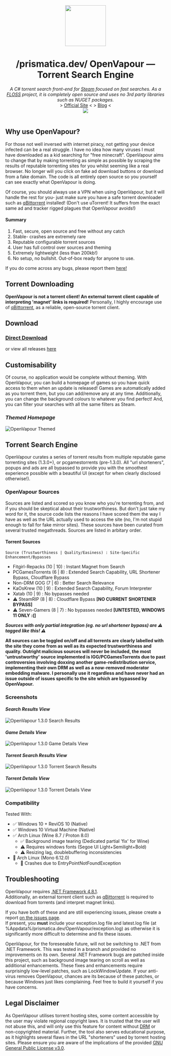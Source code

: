 <div align="center">
  <img style="width:128px;height:128px;" src="https://github.com/prismatica-dev/OpenVapour/assets/59503910/fde232a9-1191-4d43-b2ee-f3c7281473a2">
  <h1>/prismatica.dev/ OpenVapour — Torrent Search Engine</h1>
  <i>A C# torrent search front-end for <a href="https://store.steampowered.com">Steam</a> focused on fast searches. As a <a href="https://www.gnu.org/philosophy/floss-and-foss.en.html">FLOSS</a> project, it is completely open source and uses no 3rd party libraries such as NUGET packages.</i><br>
  > <a href="https://openvapour.prismatica.dev">Official Site</a> <   > <a href="https://blog.prismatica.dev">Blog</a> <<br>
  <img src="https://img.shields.io/github/downloads/prismatica-dev/OpenVapour/total.svg?color=ff69b4&logoColor=white&labelColor=&style=for-the-badge"/>
</div><br>

## Why use OpenVapour?
For those not well inversed with internet piracy, not getting your device infected can be a real struggle. I have no idea how many viruses I must have downloaded as a kid searching for "free minecraft". OpenVapour aims to change that by making torrenting as simple as possible by scraping the results of reputable torrenting sites for you whilst seeming like a real browser. No longer will you click on fake ad download buttons or download from a fake domain. The code is all entirely open source so you yourself can see exactly what OpenVapour is doing.

Of course, you should always use a VPN when using OpenVapour, but it will handle the rest for you- just make sure you have a safe torrent downloader such as [qBittorrent](https://www.qbittorrent.org/) installed! (Don't use uTorrent! It suffers from the exact same ad and tracker rigged plagues that OpenVapour avoids!)

#### Summary
1. Fast, secure, open source and free without any catch
2. Stable- crashes are extremely rare
3. Reputable configurable torrent sources
4. User has full control over sources and theming
5. Extremely lightweight (less than 200kb!)
6. No setup, no bullshit. Out-of-box ready for anyone to use.

If you do come across any bugs, please report them [here!](https://github.com/prismatica-dev/OpenVapour/issues)

## Torrent Downloading
**OpenVapour is not a torrent client! An external torrent client capable of interpreting 'magnet' links is required!**
Personally, I highly encourage use of [qBittorrent](https://www.qbittorrent.org/), as a reliable, open-source torrent client.

## Download
### [Direct Download](https://github.com/prismatica-dev/OpenVapour/releases/latest/download/OpenVapour.exe)
or view all releases [here](https://github.com/prismatica-dev/OpenVapour/releases)

## Customisability
Of course, no application would be complete without theming. With OpenVapour, you can build a homepage of games so you have quick access to them when an update is released! Games are automatically added as you torrent them, but you can add/remove any at any time. Additionally, you can change the background colours to whatever you find perfect! And, you can filter your searches with all the same filters as Steam.

### *Themed Homepage*
![OpenVapour Themed](https://github.com/prismatica-dev/OpenVapour/assets/59503910/0d46ef16-517b-4c53-8bb5-037b77485b18)

## Torrent Search Engine
OpenVapour curates a series of torrent results from multiple reputable game torrenting sites (1.3.0+), or pcgamestorrents (pre-1.3.0). All "url shorteners", popups and ads are all bypassed to provide you with the smoothest experience possible with a beautiful UI (except for when clearly disclosed otherwise!).
### OpenVapour Sources
Sources are listed and scored so you know who you're torrenting from, and if you should be skeptical about their trustworthiness. But don't just take my word for it, the source code lists the reasons I have scored them the way I have as well as the URL actually used to access the site (no, I'm not stupid enough to fall for fake mirror sites). These sources have been curated from several trusted megathreads. Sources are listed in arbitary order.
<br>
#### Torrent Sources
`Source (Trustworthiness | Quality/Easiness) : Site-Specific Enhancement/Bypasses`
+ Fitgirl-Repacks (10 | 10) : Instant Magnet from Search
+ PCGamesTorrents (6 | 8) : Extended Search Capability, URL Shortener Bypass, Cloudflare Bypass
+ Non-DRM GOG (7 | 6) : Better Search Relevance
+ KaOsKrew (10 | 9) : Extended Search Capability, Forum Interpreter
+ Xatab (10 | 9) : No bypasses needed
+ ⚠️ SteamRIP (8 | 8) : Cloudflare Bypass <b>[NO CURRENT SHORTENER BYPASS]</b>
+ ⚠️ Seven-Gamers (8 | 7) : No bypasses needed <b>[UNTESTED, WINDOWS 11 ONLY :(]</b>

***Sources with only partial integration (eg. no url shortener bypass) are ⚠️ tagged like this! ⚠️***

<b>All sources can be toggled on/off and all torrents are clearly labelled with the site they come from as well as its expected trustworthiness and quality. Outright malicious sources will never be included, the most 'untrustworthy' source implemented is IGG/PCGamesTorrents due to past controversies involving doxxing another game-redistribution service, implementing their own DRM as well as a now-removed moderator embedding malware. I personally use it regardless and have never had an issue outside of issues specific to the site which are bypassed by OpenVapour.</b></br>

### Screenshots
#### *Search Results View*
![OpenVapour 1.3.0 Search Results](https://github.com/prismatica-dev/OpenVapour/assets/59503910/17772d03-db31-4d9f-8dd1-5d8af3bd3320)


#### *Game Details View*
![OpenVapour 1.3.0 Game Details View](https://github.com/prismatica-dev/OpenVapour/assets/59503910/d167d3f6-525b-41f0-afd2-77e06fe7aaa2)


#### *Torrent Search Results View*
![OpenVapour 1.3.0 Torrent Search Results](https://github.com/prismatica-dev/OpenVapour/assets/59503910/46ac424d-3d49-4ae5-9c37-da6f52c244e0)


#### *Torrent Details View*
![OpenVapour 1.3.0 Torrent Details View](https://github.com/prismatica-dev/OpenVapour/assets/59503910/0feb0b9c-423a-4977-a6f9-56b6f20980da)

### Compatibility
Tested With:
+ ✅ Windows 10 + ReviOS 10 (Native)
+ ✅ Windows 10 Virtual Machine (Native)
+ ✅ Arch Linux (Wine 8.7 / Proton 8.0)
  + ✅ Background image tearing (Dedicated partial 'fix' for Wine)
  + ⚠️ Requires windows fonts (Segoe UI Light+Semilight+Bold)
  + ⚠️ Resizing lag, doublebuffering inconsistencies
+ 🚨 Arch Linux (Mono 6.12.0)
  + 🚨 Crashes due to EntryPointNotFoundException

## Troubleshooting
OpenVapour requires [.NET Framework 4.8.1](https://dotnet.microsoft.com/en-us/download/dotnet-framework/thank-you/net481-web-installer).<br>
Additionally, an external torrent client such as [qBittorrent](https://www.qbittorrent.org/) is required to download from torrents (and interpret magnet links).

If you have both of these and are still experiencing issues, please create a report [on the issues page](https://github.com/prismatica-dev/OpenVapour/issues).<br>
If present, you **must** include your exception.log file and latest.log file (at %Appdata%/prismatica.dev/OpenVapour/exception.log) as otherwise it is significantly more difficult to determine and fix these issues.

OpenVapour, for the foreseeable future, will not be switching to .NET from .NET Framework. This was tested in a branch and provided no improvements on its own. Several .NET Framework bugs are patched inside this project, such as background image tearing on scroll as well as additional enhancements. These fixes and enhancements require surprisingly low-level patches, such as LockWindowUpdate. If your anti-virus removes OpenVapour, chances are its because of these patches, or because Windows just likes complaining. Feel free to build it yourself if you have concerns.

## Legal Disclaimer
As OpenVapour utilises torrent hosting sites, some content accessible by the user may violate regional copyright laws. It is trusted that the user will not abuse this, and will only use this feature for content without [DRM](https://en.wikipedia.org/wiki/Digital_rights_management) or non-copyrighted material. Further, the tool also serves educational purpose, as it highlights several flaws in the URL "shorteners" used by torrent hosting sites. 
Please ensure you are aware of the implications of the provided [GNU General Public License v3.0](https://github.com/prismatica-dev/OpenVapour/blob/master/LICENSE.txt).
